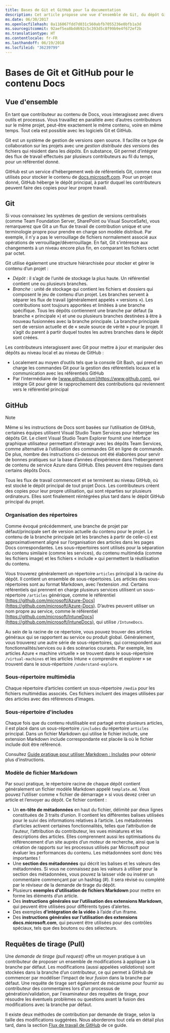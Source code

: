 ```yaml
---
title: Bases de Git et GitHub pour la documentation
description: Cet article propose une vue d’ensemble de Git, du dépôt GitHub et de la façon dont le contenu est organisé. Il décrit aussi les conventions de nommage utilisées pour docs.microsoft.com.
ms.date: 06/30/2017
ms.openlocfilehash: 8a116067fdd7d031c560abfb7055236e0bfb1a3d
ms.sourcegitcommit: 92aef5ea8bdd692c5c393d5c8f99b9e4f672ef2b
ms.translationtype: HT
ms.contentlocale: fr-FR
ms.lasthandoff: 06/19/2018
ms.locfileid: "36239799"
---
```

# <a name="git-and-github-essentials-for-docs"></a>Bases de Git et GitHub pour le contenu Docs

## <a name="overview"></a>Vue d'ensemble

En tant que contributeur au contenu de Docs, vous interagissez avec divers outils et processus. Vous travaillez en parallèle avec d’autres contributeurs sur le même projet, peut-être exactement le même contenu, voire en même temps. Tout cela est possible avec les logiciels Git et GitHub.

Git est un système de gestion de versions open source. Il facilite ce type de collaboration sur les projets avec une *gestion distribuée des versions* des fichiers qui résident dans les *dépôts*. En substance, Git permet d’intégrer des flux de travail effectués par plusieurs contributeurs au fil du temps, pour un référentiel donné.

GitHub est un service d’hébergement web de référentiels Git, comme ceux utilisés pour stocker le contenu de [docs.microsoft.com](https://docs.microsoft.com). Pour un projet donné, GitHub héberge le dépôt principal, à partir duquel les contributeurs peuvent faire des copies pour leur propre travail.

## <a name="git"></a>Git

Si vous connaissez les systèmes de gestion de versions centralisés (comme Team Foundation Server, SharePoint ou Visual SourceSafe), vous remarquerez que Git a un flux de travail de contribution unique et une terminologie propre pour prendre en charge son modèle distribué. Par exemple, il n'y a pas le verrouillage de fichiers normalement associé aux opérations de verrouillage/déverrouillage. En fait, Git s’intéresse aux changements à un niveau encore plus fin, en comparant les fichiers octet par octet.

Git utilise également une structure hiérarchisée pour stocker et gérer le contenu d’un projet :

- *Dépôt* : il s’agit de l’unité de stockage la plus haute. Un référentiel contient une ou plusieurs branches.
- *Branche* : unité de stockage qui contient les fichiers et dossiers qui composent le jeu de contenu d’un projet. Les branches servent à séparer les flux de travail (généralement appelés « versions »). Les contributions sont toujours apportées et limitées à une branche spécifique. Tous les dépôts contiennent une branche par défaut (la branche « principale ») et une ou plusieurs branches destinées à être à nouveau fusionnées avec la branche principale. La branche principale sert de version actuelle et de « seule source de vérité » pour le projet. Il s’agit du parent à partir duquel toutes les autres branches dans le dépôt sont créées.

Les contributeurs interagissent avec Git pour mettre à jour et manipuler des dépôts au niveau local et au niveau de GitHub :

- Localement au moyen d’outils tels que la console Git Bash, qui prend en charge les commandes Git pour la gestion des référentiels locaux et la communication avec les référentiels GitHub
- Par l’intermédiaire de [www.github.com](https://www.github.com), qui intègre Git pour gérer le rapprochement des contributions qui reviennent vers le référentiel principal

## <a name="github"></a>GitHub

> [!NOTE]
> Même si les instructions de Docs sont basées sur l’utilisation de GitHub, certaines équipes utilisent Visual Studio Team Services pour héberger les dépôts Git. Le client Visual Studio Team Explorer fournit une interface graphique utilisateur permettant d’interagir avec les dépôts Team Services, comme alternative à l’utilisation des commandes Git en ligne de commande.
> </br>
> De plus, nombre des instructions ci-dessous ont été élaborées pour servir de bonnes pratiques sur la base d’années d’expérience dans l’hébergement de contenu de service Azure dans GitHub. Elles peuvent être requises dans certains dépôts Docs.

Tous les flux de travail commencent et se terminent au niveau GitHub, où est stocké le dépôt principal de tout projet Docs. Les contributeurs créent des copies pour leur propre utilisation, qui sont réparties sur plusieurs ordinateurs. Elles sont finalement réintégrées plus tard dans le dépôt GitHub principal du projet.

### <a name="directory-organization"></a>Organisation des répertoires

Comme évoqué précédemment, une branche de projet par défaut/principale sert de version actuelle du contenu pour le projet. Le contenu de la branche principale (et les branches à partir de celle-ci) est approximativement aligné sur l’organisation des articles dans les pages Docs correspondantes. Les sous-répertoires sont utilisés pour la séparation du contenu similaire (comme les services), du contenu multimédia (comme les fichiers image) et les fichiers « include » qui permettent la réutilisation du contenu.

Vous trouverez généralement un répertoire `articles` principal à la racine du dépôt. Il contient un ensemble de sous-répertoires. Les articles des sous-répertoires sont au format Markdown, avec l’extension *.md*. Certains référentiels qui prennent en charge plusieurs services utilisent un sous-répertoire `/articles` générique, comme le référentiel [https://github.com/microsoft/Azure-Docs](https://github.com/microsoft/Azure-Docs). D’autres peuvent utiliser un nom propre au service, comme le référentiel [https://github.com/microsoft/IntuneDocs](https://github.com/microsoft/IntuneDocs), qui utilise `/IntuneDocs`.

Au sein de la racine de ce répertoire, vous pouvez trouver des articles généraux qui se rapportent au service ou produit global. Généralement, vous trouverez une autre série de sous-répertoires, qui correspondent aux fonctionnalités/services ou à des scénarios courants. Par exemple, les articles Azure « machine virtuelle » se trouvent dans le sous-répertoire `/virtual-machines` et les articles Intune « comprendre et explorer » se trouvent dans le sous-répertoire `/understand-explore`.

### <a name="media-subdirectory"></a>Sous-répertoire multimédia

Chaque répertoire d’articles contient un sous-répertoire `/media` pour les fichiers multimédias associés. Ces fichiers incluent des images utilisées par des articles avec des références d’images.

### <a name="includes-subdirectory"></a>Sous-répertoire d'includes

Chaque fois que du contenu réutilisable est partagé entre plusieurs articles, il est placé dans un sous-répertoire `/includes` du répertoire `articles` principal. Dans un fichier Markdown qui utilise le fichier include, une extension Markdown include correspondante est placée là où le fichier include doit être référencé.

Consultez [Guide pratique pour utiliser Markdown : Includes](how-to-write-use-markdown.md#includes) pour obtenir plus d’instructions.

### <a name="markdown-file-template"></a>Modèle de fichier Markdown

Par souci pratique, le répertoire racine de chaque dépôt contient généralement un fichier modèle Markdown appelé `template.md`. Vous pouvez l’utiliser comme « fichier de démarrage » si vous devez créer un article et l’envoyer au dépôt. Ce fichier contient :

- Un **en-tête de métadonnées** en haut du fichier, délimité par deux lignes constituées de 3 traits d’union. Il contient les différentes balises utilisées pour le suivi des informations relatives à l’article. Les métadonnées d’articles activent certaines fonctionnalités, telles que l’attribution de l’auteur, l’attribution du contributeur, les vues miniatures et les descriptions des articles. Elles comprennent aussi les optimisations du référencement d’un site auprès d’un moteur de recherche, ainsi que la création de rapports sur les processus utilisés par Microsoft pour évaluer les performances du contenu. Les métadonnées sont donc très importantes !
- Une **section des métadonnées** qui décrit les balises et les valeurs des métadonnées. Si vous ne connaissez pas les valeurs à utiliser pour la section des métadonnées, vous pouvez la laisser vide ou insérer un commentaire commençant par un hashtag (#). Il sera révisé ou complété par le réviseur de la demande de tirage du dépôt.
- Plusieurs **exemples d’utilisation de fichiers Markdown** pour mettre en forme les éléments d’un article.
- Des **instructions générales sur l’utilisation des extensions Markdown**, qui peuvent être utilisées pour différents types d’alertes.
- Des exemples **d’intégration de la vidéo** à l’aide d’un iframe.
- Des **instructions générales sur l’utilisation des extensions docs.microsoft.com**, qui peuvent être utilisées pour des contrôles spéciaux, tels que des boutons ou des sélecteurs.

## <a name="pull-requests"></a>Requêtes de tirage (Pull)

Une *demande de tirage (pull request)* offre un moyen pratique à un contributeur de proposer un ensemble de modifications à appliquer à la branche par défaut. Les modifications (aussi appelées *validations*) sont stockées dans la branche d’un contributeur, ce qui permet à GitHub de commencer par modéliser l’impact de leur *fusion* dans la branche par défaut. Une requête de tirage sert également de mécanisme pour fournir au contributeur des commentaires lors d'un processus de génération/validation, par l'examinateur des requêtes de tirage, pour résoudre les éventuels problèmes ou questions avant la fusion des modifications avec la branche par défaut.

Il existe deux méthodes de contribution par demande de tirage, selon la taille des modifications suggérées. Nous aborderons tout cela en détail plus tard, dans la section [Flux de travail de GitHub](how-to-write-workflows-major.md) de ce guide.

<!---- Reference links for Docs landing pages, associated GitHub repositories, and related Forums matrix. ------------------>
<!---- PLEASE INSERT URLS IN ASCENDING SORT ORDER, AND REMOVE LOCALE SEGMENT FROM URLS (that is, en-us) FOR LOCALIZED FORUMS! -->
<!---- NOTE: these links are saved for future use in another/new article; no longer used above in this article --->
[Visual-Studio-Page]:(https://docs.microsoft.com/en-us/visualstudio/index)
[Visual-Studio-Repo-Internal]:(https://github.com/Microsoft/vsdocs)
[Visual-Studio-Repo-External]:(https://github.com/Microsoft/visualstudio-docs)
[Visual-Studio-SO]: (https://stackoverflow.com/search?q=Visual+Studio+2017)
[Dotnet-Page]: https://docs.microsoft.com/dotnet
[Dotnet-Core-Page]: https://docs.microsoft.com/dotnet/articles/welcome
[Dotnet-Core-Repo]: https://github.com/dotnet/docs
[EM-ATA-Land]: https://docs.microsoft.com/advanced-threat-analytics/
[EM-ATA-Repo]: https://github.com/Microsoft/ATADocs
[EM-AzureAD-Land]: https://docs.microsoft.com/active-directory/
[EM-AzureAD-Repo]: https://github.com/Azure/azure-content/tree/master/articles/active-directory/
[EM-AzureRMS-Land]: https://docs.microsoft.com/rights-management/
[EM-AzureRMS-Repo]: https://github.com/Microsoft/Azure-RMSDocs
[EM-Intune-Land]: https://docs.microsoft.com/intune/
[EM-Intune-Repo]: https://github.com/microsoft/intuneDocs
[EM-Land-Page]: https://docs.microsoft.com/enterprise-mobility/
[EM-Land-Repo]: https://github.com/Microsoft/EMDocs/
[EM-MFA-Land]: https://docs.microsoft.com/multi-factor-authentication/
[EM-MFA-Repo]: https://github.com/Azure/azure-content/tree/master/articles/multi-factor-authentication
[EM-MIM-Land]: https://docs.microsoft.com/microsoft-identity-manager/
[EM-MIM-Repo]: https://github.com/Microsoft/MIMDocs
[EM-RemoteApp-Land]: https://docs.microsoft.com/en-us/remoteapp/
[EM-RemoteApp-Repo]: https://github.com/Azure/azure-content/tree/master/articles/remoteapp
[Forum-MSDN-ATA]: https://social.technet.microsoft.com/Forums/en-US/home?forum=mata
[Forum-MSDN-AzureAD]: https://social.msdn.microsoft.com/Forums/en-US/home?forum=WindowsAzureAD
[Forum-MSDN-AzureRMS]: https://social.technet.microsoft.com/Forums/en-US/home?forum=rmsapps%2Crmscloud&filter=alltypes&sort=lastpostdesc
[Forum-MSDN-EM]: https://social.technet.microsoft.com/Forums/en-US/home?sort=relevancedesc&brandIgnore=True&searchTerm=Enterprise+Mobility
[Forum-MSDN-Intune]: https://social.technet.microsoft.com/Forums/en-us/home?category=microsoftintune
[Forum-MSDN-Main]: https://social.msdn.microsoft.com/Forums/home
[Forum-MSDN-MFA]: https://social.msdn.microsoft.com/Forums/en-US/home?forum=windowsazureactiveauthentication
[Forum-MSDN-MIM]: https://social.technet.microsoft.com/Forums/en-US/home?category=identitymanagement
[Forum-MSDN-RemoteApp]: https://social.technet.microsoft.com/Forums/en-US/home?filter=alltypes&brandIgnore=True&sort=relevancedesc&searchTerm=Azure+Remote+or+RemoteApp
[Forum-SO-AzureAD]: https://stackoverflow.com/questions/tagged/azure-active-directory
[Forum-SO-AzureRMS]: https://stackoverflow.com/questions/tagged/rights-management
[Forum-SO-Dotnet]: https://stackoverflow.com/questions/tagged/.net
[Forum-SO-Dotnet-Core]: https://stackoverflow.com/questions/tagged/.net-core
[Forum-SO-Main]: https://stackoverflow.com/tags
[Forum-SO-Intune]: https://stackoverflow.com/questions/tagged/intune
[Forum-SO-MFA]: https://stackoverflow.com/search?q=%5Bazure%5D+multi-factor
[Forum-SO-MIM]: https://stackoverflow.com/search?q=Microsoft+Identity+Manager
[Forum-SO-RemoteApp]: https://stackoverflow.com/questions/tagged/remoteapp
[Forum-TechNet-Main]: https://social.technet.microsoft.com/Forums/home
[Forum-Yammer-AzureRMS]: https://www.yammer.com/AskIPTeam
[Forum-Yammer-Main]: https://www.yammer.com/
